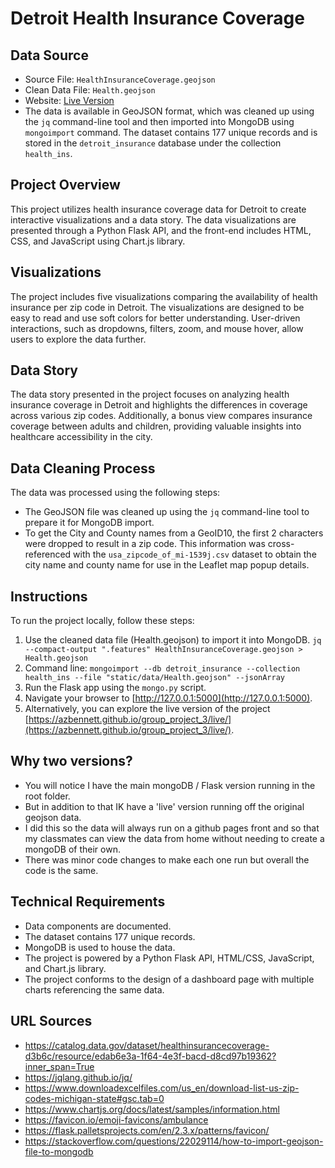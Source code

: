 # Detroit Health Insurance Coverage

## Data Source
- Source File: `HealthInsuranceCoverage.geojson`
- Clean Data File: `Health.geojson`
- Website: [Live Version](https://azbennett.github.io/group_project_3/live/)
- The data is available in GeoJSON format, which was cleaned up using the `jq` command-line tool and then imported into MongoDB using `mongoimport` command. The dataset contains 177 unique records and is stored in the `detroit_insurance` database under the collection `health_ins`.

## Project Overview
This project utilizes health insurance coverage data for Detroit to create interactive visualizations and a data story. The data visualizations are presented through a Python Flask API, and the front-end includes HTML, CSS, and JavaScript using Chart.js library.

## Visualizations
The project includes five visualizations comparing the availability of health insurance per zip code in Detroit. The visualizations are designed to be easy to read and use soft colors for better understanding. User-driven interactions, such as dropdowns, filters, zoom, and mouse hover, allow users to explore the data further.

## Data Story
The data story presented in the project focuses on analyzing health insurance coverage in Detroit and highlights the differences in coverage across various zip codes. Additionally, a bonus view compares insurance coverage between adults and children, providing valuable insights into healthcare accessibility in the city.

## Data Cleaning Process
The data was processed using the following steps:
- The GeoJSON file was cleaned up using the `jq` command-line tool to prepare it for MongoDB import.
- To get the City and County names from a GeoID10, the first 2 characters were dropped to result in a zip code. This information was cross-referenced with the `usa_zipcode_of_mi-1539j.csv` dataset to obtain the city name and county name for use in the Leaflet map popup details.

## Instructions
To run the project locally, follow these steps:
1. Use the cleaned data file (Health.geojson) to import it into MongoDB. `jq --compact-output ".features" HealthInsuranceCoverage.geojson > Health.geojson`
2. Command line: `mongoimport --db detroit_insurance --collection health_ins --file "static/data/Health.geojson" --jsonArray`
3. Run the Flask app using the `mongo.py` script.
4. Navigate your browser to [http://127.0.0.1:5000](http://127.0.0.1:5000).
5. Alternatively, you can explore the live version of the project [https://azbennett.github.io/group_project_3/live/](https://azbennett.github.io/group_project_3/live/).

## Why two versions? 
- You will notice I have the main mongoDB / Flask version running in the root folder. 
- But in addition to that IK have a 'live' version running off the original geojson data. 
- I did this so the data will always run on a github pages front and so that my classmates can view the data from home without needing to create a mongoDB of their own.
- There was minor code changes to make each one run but overall the code is the same.

## Technical Requirements
- Data components are documented.
- The dataset contains 177 unique records.
- MongoDB is used to house the data.
- The project is powered by a Python Flask API, HTML/CSS, JavaScript, and Chart.js library.
- The project conforms to the design of a dashboard page with multiple charts referencing the same data.

## URL Sources
- https://catalog.data.gov/dataset/healthinsurancecoverage-d3b6c/resource/edab6e3a-1f64-4e3f-bacd-d8cd97b19362?inner_span=True
- https://jqlang.github.io/jq/
- https://www.downloadexcelfiles.com/us_en/download-list-us-zip-codes-michigan-state#gsc.tab=0
- https://www.chartjs.org/docs/latest/samples/information.html
- https://favicon.io/emoji-favicons/ambulance
- https://flask.palletsprojects.com/en/2.3.x/patterns/favicon/
- https://stackoverflow.com/questions/22029114/how-to-import-geojson-file-to-mongodb  